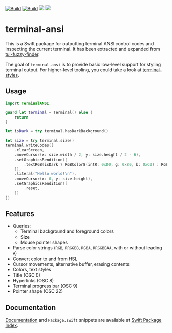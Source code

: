 [![Build](https://github.com/juri/terminal-ansi/actions/workflows/ci.yml/badge.svg)](https://github.com/juri/terminal-ansi/actions/workflows/ci.yml)
[![Build](https://github.com/juri/terminal-ansi/actions/workflows/format.yml/badge.svg)](https://github.com/juri/terminal-ansi/actions/workflows/format.yml)
[![](https://img.shields.io/endpoint?url=https%3A%2F%2Fswiftpackageindex.com%2Fapi%2Fpackages%2Fjuri%2Fterminal-ansi%2Fbadge%3Ftype%3Dswift-versions)](https://swiftpackageindex.com/juri/terminal-ansi)
[![](https://img.shields.io/endpoint?url=https%3A%2F%2Fswiftpackageindex.com%2Fapi%2Fpackages%2Fjuri%2Fterminal-ansi%2Fbadge%3Ftype%3Dplatforms)](https://swiftpackageindex.com/juri/terminal-ansi)

# terminal-ansi

This is a Swift package for outputting terminal ANSI control codes and inspecting the current terminal. It has been extracted and expanded from [tui-fuzzy-finder].

The goal of `terminal-ansi` is to provide basic low-level support for styling terminal output. For higher-level tooling, you could take a look at [terminal-styles].

[terminal-styles]: https://github.com/juri/terminal-styles

## Usage

```swift
import TerminalANSI

guard let terminal = Terminal() else {
    return
}

let isDark = try terminal.hasDarkBackground()

let size = try terminal.size()
terminal.writeCodes([
    .clearScreen,
    .moveCursor(x: size.width / 2, y: size.height / 2 - 6),
    .setGraphicsRendition([
        .textRGB(isDark ? RGBColor8(intR: 0xD0, g: 0x80, b: 0xC0) : RGBColor8(intR: 0x80, g: 0x30, b: 0x60)),
    ]),
    .literal("Hello world!\n"),
    .moveCursor(x: 0, y: size.height),
    .setGraphicsRendition([
        .reset,
    ])
])
```

## Features

- Queries:
    - Terminal background and foreground colors
    - Size
    - Mouse pointer shapes
- Parse color strings (`RGB`, `RRGGBB`, `RGBA`, `RRGGBBAA`, with or without leading `#`)
- Convert color to and from HSL
- Cursor movements, alternative buffer, erasing contents
- Colors, text styles
- Title (OSC 0)
- Hyperlinks (OSC 8)
- Terminal progress bar (OSC 9)
- Pointer shape (OSC 22)

[tui-fuzzy-finder]: https://github.com/juri/tui-fuzzy-finder/

## Documentation

[Documentation] and `Package.swift` snippets are available at [Swift Package Index].

[Documentation]: https://swiftpackageindex.com/juri/terminal-ansi/documentation/terminalansi
[Swift Package Index]: https://swiftpackageindex.com/juri/terminal-ansi
